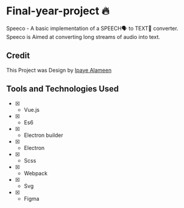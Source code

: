 # Final-year-project :fire:

Speeco - A basic implementation of a SPEECH:speaking_head: to TEXT:speech_balloon: converter.
Speeco is Aimed at converting long streams of audio into text.

## Credit

This Project was Design by [Ipaye Alameen](https://ipaye.github.io)

## Tools and Technologies Used

- [x] - Vue.js
- [x] - Es6
- [x] - Electron builder
- [x] - Electron
- [x] - Scss
- [x] - Webpack
- [x] - Svg
- [x] - Figma
